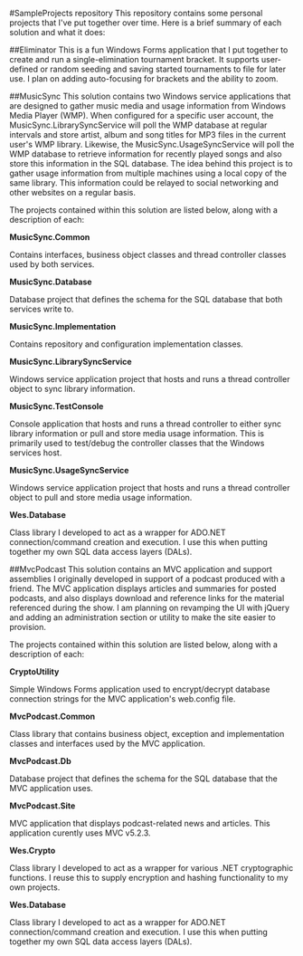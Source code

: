 #SampleProjects repository
This repository contains some personal projects that I've put together over time. Here is a brief summary of each solution
and what it does:

##Eliminator
This is a fun Windows Forms application that I put together to create and run a single-elimination tournament bracket. It 
supports user-defined or random seeding and saving started tournaments to file for later use. I plan on adding auto-focusing 
for brackets and the ability to zoom.

##MusicSync
This solution contains two Windows service applications that are designed to gather music media and usage information from Windows Media Player (WMP). When configured for a specific user account, the MusicSync.LibrarySyncService will poll the WMP database at regular intervals and store artist, album and song titles for MP3 files in the current user's WMP library. Likewise, the MusicSync.UsageSyncService will poll the WMP database to retrieve information for recently played songs and also store this information in the SQL database. The idea behind this project is to gather usage information from multiple machines using a local copy of the same library. This information could be relayed to social networking and other websites on a regular basis.

The projects contained within this solution are listed below, along with a description of each:

**MusicSync.Common**

Contains interfaces, business object classes and thread controller classes used by both services.

**MusicSync.Database**

Database project that defines the schema for the SQL database that both services write to.

**MusicSync.Implementation**

Contains repository and configuration implementation classes.

**MusicSync.LibrarySyncService**

Windows service application project that hosts and runs a thread controller object to sync library information.

**MusicSync.TestConsole**

Console application that hosts and runs a thread controller to either sync library information or pull and store media usage information. This is primarily used to test/debug the controller classes that the Windows services host.

**MusicSync.UsageSyncService**

Windows service application project that hosts and runs a thread controller object to pull and store media usage information.

**Wes.Database**

Class library I developed to act as a wrapper for ADO.NET connection/command creation and execution. I use this when putting together my own SQL data access layers (DALs).

##MvcPodcast
This solution contains an MVC application and support assemblies I originally developed in support of a podcast produced with a friend. The MVC application displays articles and summaries for posted podcasts, and also displays download and reference links for the material referenced during the show. I am planning on revamping the UI with jQuery and adding an administration section or utility to make the site easier to provision.

The projects contained within this solution are listed below, along with a description of each:

**CryptoUtility**

Simple Windows Forms application used to encrypt/decrypt database connection strings for the MVC application's web.config file.

**MvcPodcast.Common**

Class library that contains business object, exception and implementation classes and interfaces used by the MVC application.

**MvcPodcast.Db**

Database project that defines the schema for the SQL database that the MVC application uses.

**MvcPodcast.Site**

MVC application that displays podcast-related news and articles. This application curently uses MVC v5.2.3.

**Wes.Crypto**

Class library I developed to act as a wrapper for various .NET cryptographic functions. I reuse this to supply encryption and hashing functionality to my own projects.

**Wes.Database**

Class library I developed to act as a wrapper for ADO.NET connection/command creation and execution. I use this when putting together my own SQL data access layers (DALs).
